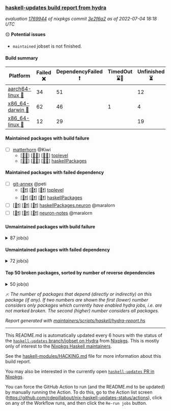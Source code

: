 ### [haskell-updates build report from hydra](https://hydra.nixos.org/jobset/nixpkgs/haskell-updates)
*evaluation [1769944](https://hydra.nixos.org/eval/1769944) of nixpkgs commit [3e2f6a2](https://github.com/NixOS/nixpkgs/commits/3e2f6a2e9c738012caabc77a7e8d060cfae0e67f) as of 2022-07-04 18:18 UTC*

:yellow_circle: **Potential issues**
  * `maintained` jobset is not finished.

#### Build summary

 | Platform | Failed :x: | DependencyFailed :heavy_exclamation_mark: | TimedOut :hourglass::no_entry_sign: | Unfinished :hourglass_flowing_sand: | Success :heavy_check_mark: | 
 | --- | --- | --- | --- | --- | --- | 
 | [aarch64-linux :iphone:](https://hydra.nixos.org/eval/1769944?filter=.aarch64-linux) | 34 | 51 |  | 12 | 6267 | 
 | [x86_64-darwin :apple:](https://hydra.nixos.org/eval/1769944?filter=.x86_64-darwin) | 62 | 46 | 1 | 4 | 6194 | 
 | [x86_64-linux :penguin:](https://hydra.nixos.org/eval/1769944?filter=.x86_64-linux) | 12 | 29 |  | 19 | 6340 | 
#### Maintained packages with build failure
- [ ] [matterhorn](https://hydra.nixos.org/eval/1769944?filter=matterhorn) @Kiwi
  - [[:iphone::x:]](https://hydra.nixos.org/build/182123738) [[:apple::x:]](https://hydra.nixos.org/build/182109375) [[:penguin::x:]](https://hydra.nixos.org/build/182124209) [toplevel](https://hydra.nixos.org/eval/1769944?filter=matterhorn)
  - [[:iphone::x:]](https://hydra.nixos.org/build/182118575) [[:apple::x:]](https://hydra.nixos.org/build/182124308) [[:penguin::x:]](https://hydra.nixos.org/build/182125763) [haskellPackages](https://hydra.nixos.org/eval/1769944?filter=haskellPackages.matterhorn)
#### Maintained packages with failed dependency
- [ ] [git-annex](https://hydra.nixos.org/eval/1769944?filter=git-annex) @peti
  - [[:iphone::heavy_exclamation_mark:]](https://hydra.nixos.org/build/182110453) [[:apple::heavy_exclamation_mark:]](https://hydra.nixos.org/build/182125707) [[:penguin::heavy_exclamation_mark:]](https://hydra.nixos.org/build/182123342) [toplevel](https://hydra.nixos.org/eval/1769944?filter=git-annex)
  - [[:iphone::heavy_exclamation_mark:]](https://hydra.nixos.org/build/182115004) [[:apple::heavy_exclamation_mark:]](https://hydra.nixos.org/build/182112585) [[:penguin::heavy_exclamation_mark:]](https://hydra.nixos.org/build/182121533) [haskellPackages](https://hydra.nixos.org/eval/1769944?filter=haskellPackages.git-annex)
- [ ] [[:iphone::heavy_exclamation_mark:]](https://hydra.nixos.org/build/182563278) [[:apple::heavy_exclamation_mark:]](https://hydra.nixos.org/build/182563305) [[:penguin::heavy_exclamation_mark:]](https://hydra.nixos.org/build/182563277) [haskellPackages.neuron](https://hydra.nixos.org/eval/1769944?filter=haskellPackages.neuron) @maralorn
- [ ] [[:iphone::heavy_exclamation_mark:]](https://hydra.nixos.org/build/182563267) [[:apple::heavy_exclamation_mark:]](https://hydra.nixos.org/build/182563169) [[:penguin::heavy_exclamation_mark:]](https://hydra.nixos.org/build/182563191) [neuron-notes](https://hydra.nixos.org/eval/1769944?filter=neuron-notes) @maralorn
#### Unmaintained packages with build failure
<details><summary>87 job(s) </summary>

- [ ] [[:iphone::x:]](https://hydra.nixos.org/build/182563219) [[:apple::x:]](https://hydra.nixos.org/build/182563241) [[:penguin::x:]](https://hydra.nixos.org/build/182563239) [haskellPackages.autodocodec-yaml](https://hydra.nixos.org/eval/1769944?filter=haskellPackages.autodocodec-yaml)  :arrow_heading_up: 16 | 26
- [ ] [[:iphone::heavy_check_mark:]](https://hydra.nixos.org/build/182108402) [[:apple::x:]](https://hydra.nixos.org/build/182117795) [[:penguin::heavy_check_mark:]](https://hydra.nixos.org/build/182122417) [haskellPackages.di-core](https://hydra.nixos.org/eval/1769944?filter=haskellPackages.di-core)  :arrow_heading_up: 8 | 11
- [ ] [[:iphone::x:]](https://hydra.nixos.org/build/182115093) [[:apple::heavy_check_mark:]](https://hydra.nixos.org/build/182111283) [[:penguin::heavy_check_mark:]](https://hydra.nixos.org/build/182114632) [haskellPackages.OrderedBits](https://hydra.nixos.org/eval/1769944?filter=haskellPackages.OrderedBits)  :arrow_heading_up: 5 | 36
- [ ] [[:iphone::heavy_check_mark:]](https://hydra.nixos.org/build/182115522) [[:apple::x:]](https://hydra.nixos.org/build/182111486) [[:penguin::heavy_check_mark:]](https://hydra.nixos.org/build/182124977) [haskellPackages.zip](https://hydra.nixos.org/eval/1769944?filter=haskellPackages.zip)  :arrow_heading_up: 5 | 11
- [ ] [[:iphone::x:]](https://hydra.nixos.org/build/182563161) [[:apple::x:]](https://hydra.nixos.org/build/182563260) [[:penguin::x:]](https://hydra.nixos.org/build/182563223) [haskellPackages.reflex-dom-core](https://hydra.nixos.org/eval/1769944?filter=haskellPackages.reflex-dom-core)  :arrow_heading_up: 4 | 20
- [ ] [[:iphone::x:]](https://hydra.nixos.org/build/182120372) [[:apple::heavy_check_mark:]](https://hydra.nixos.org/build/182126899) [[:penguin::heavy_check_mark:]](https://hydra.nixos.org/build/182127296) [haskellPackages.hw-json-simd](https://hydra.nixos.org/eval/1769944?filter=haskellPackages.hw-json-simd)  :arrow_heading_up: 2 | 8
- [ ] [[:iphone::x:]](https://hydra.nixos.org/build/182126335) [[:apple::heavy_check_mark:]](https://hydra.nixos.org/build/182112266) [[:penguin::heavy_check_mark:]](https://hydra.nixos.org/build/182126383) [haskellPackages.hw-simd](https://hydra.nixos.org/eval/1769944?filter=haskellPackages.hw-simd)  :arrow_heading_up: 2 | 8
- [ ] [[:iphone::x:]](https://hydra.nixos.org/build/182125756) [[:apple::heavy_check_mark:]](https://hydra.nixos.org/build/182120585) [[:penguin::heavy_check_mark:]](https://hydra.nixos.org/build/182126180) [haskellPackages.quic](https://hydra.nixos.org/eval/1769944?filter=haskellPackages.quic)  :arrow_heading_up: 2 | 2
- [ ] [[:iphone::x:]](https://hydra.nixos.org/build/182115496) [[:apple::heavy_check_mark:]](https://hydra.nixos.org/build/182121992) [[:penguin::heavy_check_mark:]](https://hydra.nixos.org/build/182114990) [haskellPackages.freetype2](https://hydra.nixos.org/eval/1769944?filter=haskellPackages.freetype2)  :arrow_heading_up: 1 | 8
- [ ] [[:iphone::x:]](https://hydra.nixos.org/build/182118284) [[:apple::heavy_check_mark:]](https://hydra.nixos.org/build/182116679) [[:penguin::heavy_check_mark:]](https://hydra.nixos.org/build/182127365) [haskellPackages.flatparse](https://hydra.nixos.org/eval/1769944?filter=haskellPackages.flatparse)  :arrow_heading_up: 1 | 5
- [ ] [[:iphone::x:]](https://hydra.nixos.org/build/182115861) [[:apple::heavy_check_mark:]](https://hydra.nixos.org/build/182120411) [[:penguin::heavy_check_mark:]](https://hydra.nixos.org/build/182116375) [haskellPackages.long-double](https://hydra.nixos.org/eval/1769944?filter=haskellPackages.long-double)  :arrow_heading_up: 1 | 2
- [ ] [[:iphone::x:]](https://hydra.nixos.org/build/182123528) [[:apple::x:]](https://hydra.nixos.org/build/182118900) [[:penguin::heavy_check_mark:]](https://hydra.nixos.org/build/182121829) [haskellPackages.easytensor](https://hydra.nixos.org/eval/1769944?filter=haskellPackages.easytensor)  :arrow_heading_up: 1 | 1
- [ ] [futhark](https://hydra.nixos.org/eval/1769944?filter=futhark)  :arrow_heading_up: 1 | 1
  - [[:iphone::x:]](https://hydra.nixos.org/build/182563229) [[:apple::x:]](https://hydra.nixos.org/build/182563303) [[:penguin::x:]](https://hydra.nixos.org/build/182563269) [toplevel](https://hydra.nixos.org/eval/1769944?filter=futhark)
  - [[:iphone::x:]](https://hydra.nixos.org/build/182563299) [[:apple::x:]](https://hydra.nixos.org/build/182563187) [[:penguin::x:]](https://hydra.nixos.org/build/182563213) [haskellPackages](https://hydra.nixos.org/eval/1769944?filter=haskellPackages.futhark)
- [ ] [[:iphone::x:]](https://hydra.nixos.org/build/182117154) [[:apple::heavy_check_mark:]](https://hydra.nixos.org/build/182119838) [[:penguin::heavy_check_mark:]](https://hydra.nixos.org/build/182125575) [haskellPackages.nlopt-haskell](https://hydra.nixos.org/eval/1769944?filter=haskellPackages.nlopt-haskell)  :arrow_heading_up: 1 | 1
- [ ] [[:iphone::x:]](https://hydra.nixos.org/build/182111126) [[:apple::x:]](https://hydra.nixos.org/build/182115507) [[:penguin::x:]](https://hydra.nixos.org/build/182119784) [haskellPackages.rustls](https://hydra.nixos.org/eval/1769944?filter=haskellPackages.rustls)  :arrow_heading_up: 1 | 1
- [ ] [[:iphone::x:]](https://hydra.nixos.org/build/182115981) [[:apple::heavy_check_mark:]](https://hydra.nixos.org/build/182118020) [[:penguin::heavy_check_mark:]](https://hydra.nixos.org/build/182115303) [haskellPackages.swisstable](https://hydra.nixos.org/eval/1769944?filter=haskellPackages.swisstable)  :arrow_heading_up: 1 | 1
- [ ] [[:iphone::x:]](https://hydra.nixos.org/build/182112793) [[:apple::heavy_check_mark:]](https://hydra.nixos.org/build/182116558) [[:penguin::heavy_check_mark:]](https://hydra.nixos.org/build/182114093) [haskellPackages.unicode-properties](https://hydra.nixos.org/eval/1769944?filter=haskellPackages.unicode-properties)  :arrow_heading_up: 1 | 1
- [ ] [[:iphone::x:]](https://hydra.nixos.org/build/182563273) [[:apple::x:]](https://hydra.nixos.org/build/182563234) [[:penguin::x:]](https://hydra.nixos.org/build/182563190) [haskell.packages.ghc8107.purescript](https://hydra.nixos.org/eval/1769944?filter=haskell.packages.ghc8107.purescript)  :arrow_heading_up: 0 | 8
- [ ] [[:iphone::heavy_check_mark:]](https://hydra.nixos.org/build/182109581) [[:apple::x:]](https://hydra.nixos.org/build/182120350) [[:penguin::heavy_check_mark:]](https://hydra.nixos.org/build/182115535) [haskellPackages.PyF](https://hydra.nixos.org/eval/1769944?filter=haskellPackages.PyF)  :arrow_heading_up: 0 | 4
- [ ] [[:iphone::heavy_check_mark:]](https://hydra.nixos.org/build/182119892) [[:apple::x:]](https://hydra.nixos.org/build/182120799) [[:penguin::heavy_check_mark:]](https://hydra.nixos.org/build/182118033) [haskellPackages.hmidi](https://hydra.nixos.org/eval/1769944?filter=haskellPackages.hmidi)  :arrow_heading_up: 0 | 4
- [ ] [[:iphone::heavy_check_mark:]](https://hydra.nixos.org/build/182109975) [[:apple::x:]](https://hydra.nixos.org/build/182125360) [[:penguin::heavy_check_mark:]](https://hydra.nixos.org/build/182127441) [haskellPackages.posix-socket](https://hydra.nixos.org/eval/1769944?filter=haskellPackages.posix-socket)  :arrow_heading_up: 0 | 2
- [ ] [[:iphone::x:]](https://hydra.nixos.org/build/182109603) [[:apple::x:]](https://hydra.nixos.org/build/182127136) [[:penguin::x:]](https://hydra.nixos.org/build/182109653) [haskellPackages.discord-haskell](https://hydra.nixos.org/eval/1769944?filter=haskellPackages.discord-haskell)  :arrow_heading_up: 0 | 1
- [ ] [[:iphone::heavy_check_mark:]](https://hydra.nixos.org/build/182126614) [[:apple::x:]](https://hydra.nixos.org/build/182120176) [[:penguin::heavy_check_mark:]](https://hydra.nixos.org/build/182110728) [haskellPackages.gi-gdkx11](https://hydra.nixos.org/eval/1769944?filter=haskellPackages.gi-gdkx11)  :arrow_heading_up: 0 | 1
- [ ] [[:iphone::heavy_check_mark:]](https://hydra.nixos.org/build/182123656) [[:apple::x:]](https://hydra.nixos.org/build/182111213) [[:penguin::heavy_check_mark:]](https://hydra.nixos.org/build/182122253) [haskellPackages.hamid](https://hydra.nixos.org/eval/1769944?filter=haskellPackages.hamid)  :arrow_heading_up: 0 | 1
- [ ] [[:iphone::heavy_check_mark:]](https://hydra.nixos.org/build/182109853) [[:apple::x:]](https://hydra.nixos.org/build/182114732) [[:penguin::heavy_check_mark:]](https://hydra.nixos.org/build/182123680) [haskellPackages.hmatrix-morpheus](https://hydra.nixos.org/eval/1769944?filter=haskellPackages.hmatrix-morpheus)  :arrow_heading_up: 0 | 1
- [ ] [[:iphone::heavy_check_mark:]](https://hydra.nixos.org/build/182120542) [[:apple::x:]](https://hydra.nixos.org/build/182111624) [[:penguin::heavy_check_mark:]](https://hydra.nixos.org/build/182125244) [haskellPackages.huckleberry](https://hydra.nixos.org/eval/1769944?filter=haskellPackages.huckleberry)  :arrow_heading_up: 0 | 1
- [ ] [[:iphone::heavy_check_mark:]](https://hydra.nixos.org/build/182124642) [[:apple::x:]](https://hydra.nixos.org/build/182126355) [[:penguin::heavy_check_mark:]](https://hydra.nixos.org/build/182127558) [haskellPackages.openal-ffi](https://hydra.nixos.org/eval/1769944?filter=haskellPackages.openal-ffi)  :arrow_heading_up: 0 | 1
- [ ] [[:iphone::x:]](https://hydra.nixos.org/build/182123726) [[:apple::heavy_check_mark:]](https://hydra.nixos.org/build/182122063) [[:penguin::heavy_check_mark:]](https://hydra.nixos.org/build/182119786) [haskellPackages.picosat](https://hydra.nixos.org/eval/1769944?filter=haskellPackages.picosat)  :arrow_heading_up: 0 | 1
- [ ] [[:iphone::heavy_check_mark:]](https://hydra.nixos.org/build/182125947) [[:apple::x:]](https://hydra.nixos.org/build/182109779) [[:penguin::heavy_check_mark:]](https://hydra.nixos.org/build/182125299) [haskellPackages.select](https://hydra.nixos.org/eval/1769944?filter=haskellPackages.select)  :arrow_heading_up: 0 | 1
- [ ] [[:iphone::heavy_check_mark:]](https://hydra.nixos.org/build/182123205) [[:apple::x:]](https://hydra.nixos.org/build/182112989) [[:penguin::heavy_check_mark:]](https://hydra.nixos.org/build/182114506) [haskellPackages.sysinfo](https://hydra.nixos.org/eval/1769944?filter=haskellPackages.sysinfo)  :arrow_heading_up: 0 | 1
- [ ] [[:iphone::x:]](https://hydra.nixos.org/build/182124631) [[:apple::heavy_check_mark:]](https://hydra.nixos.org/build/182113768) [[:penguin::heavy_check_mark:]](https://hydra.nixos.org/build/182123376) [haskellPackages.yu-auth](https://hydra.nixos.org/eval/1769944?filter=haskellPackages.yu-auth)  :arrow_heading_up: 0 | 1
- [ ] [[:iphone::heavy_check_mark:]](https://hydra.nixos.org/build/182121095) [[:apple::x:]](https://hydra.nixos.org/build/182111871) [[:penguin::heavy_check_mark:]](https://hydra.nixos.org/build/182113534) [haskellPackages.FractalArt](https://hydra.nixos.org/eval/1769944?filter=haskellPackages.FractalArt) 
- [ ] [[:iphone::x:]](https://hydra.nixos.org/build/182118167) [[:apple::heavy_check_mark:]](https://hydra.nixos.org/build/182109254) [[:penguin::heavy_check_mark:]](https://hydra.nixos.org/build/182124253) [haskellPackages.HsASA](https://hydra.nixos.org/eval/1769944?filter=haskellPackages.HsASA) 
- [ ] [[:iphone::x:]](https://hydra.nixos.org/build/182109836) [[:apple::heavy_check_mark:]](https://hydra.nixos.org/build/182114545) [[:penguin::heavy_check_mark:]](https://hydra.nixos.org/build/182124969) [haskellPackages.capataz](https://hydra.nixos.org/eval/1769944?filter=haskellPackages.capataz) 
- [ ] [[:iphone::heavy_check_mark:]](https://hydra.nixos.org/build/182116191) [[:apple::x:]](https://hydra.nixos.org/build/182114745) [[:penguin::heavy_check_mark:]](https://hydra.nixos.org/build/182127613) [haskellPackages.chiphunk](https://hydra.nixos.org/eval/1769944?filter=haskellPackages.chiphunk) 
- [ ] [[:iphone::x:]](https://hydra.nixos.org/build/182119993) [[:apple::heavy_check_mark:]](https://hydra.nixos.org/build/182126796) [[:penguin::heavy_check_mark:]](https://hydra.nixos.org/build/182111673) [haskellPackages.comfort-fftw](https://hydra.nixos.org/eval/1769944?filter=haskellPackages.comfort-fftw) 
- [ ] [[:iphone::heavy_check_mark:]](https://hydra.nixos.org/build/182110446) [[:apple::x:]](https://hydra.nixos.org/build/182111514) [[:penguin::heavy_check_mark:]](https://hydra.nixos.org/build/182124466) [haskellPackages.diskhash](https://hydra.nixos.org/eval/1769944?filter=haskellPackages.diskhash) 
- [ ] [[:iphone::heavy_check_mark:]](https://hydra.nixos.org/build/182115274) [[:apple::heavy_check_mark:]](https://hydra.nixos.org/build/182117414) [[:penguin::x:]](https://hydra.nixos.org/build/182127404) [haskellPackages.env-extra](https://hydra.nixos.org/eval/1769944?filter=haskellPackages.env-extra) 
- [ ] [[:iphone::heavy_check_mark:]](https://hydra.nixos.org/build/182124574) [[:apple::x:]](https://hydra.nixos.org/build/182112099) [[:penguin::heavy_check_mark:]](https://hydra.nixos.org/build/182127140) [haskellPackages.epub-tools](https://hydra.nixos.org/eval/1769944?filter=haskellPackages.epub-tools) 
- [ ] [[:iphone::x:]](https://hydra.nixos.org/build/182122989) [[:apple::x:]](https://hydra.nixos.org/build/182124907) [[:penguin::x:]](https://hydra.nixos.org/build/182115331) [haskellPackages.fast-tags](https://hydra.nixos.org/eval/1769944?filter=haskellPackages.fast-tags) 
- [ ] [[:iphone::heavy_check_mark:]](https://hydra.nixos.org/build/182122501) [[:apple::x:]](https://hydra.nixos.org/build/182109198) [[:penguin::heavy_check_mark:]](https://hydra.nixos.org/build/182124168) [haskellPackages.fudgets](https://hydra.nixos.org/eval/1769944?filter=haskellPackages.fudgets) 
- [ ] [[:iphone::heavy_check_mark:]](https://hydra.nixos.org/build/182109702) [[:apple::heavy_check_mark:]](https://hydra.nixos.org/build/182110626) [[:penguin::x:]](https://hydra.nixos.org/build/182108665) [haskellPackages.geodetics](https://hydra.nixos.org/eval/1769944?filter=haskellPackages.geodetics) 
- [ ] [[:iphone::heavy_check_mark:]](https://hydra.nixos.org/build/182111788) [[:apple::x:]](https://hydra.nixos.org/build/182109638) [[:penguin::heavy_check_mark:]](https://hydra.nixos.org/build/182112294) [haskellPackages.gerrit](https://hydra.nixos.org/eval/1769944?filter=haskellPackages.gerrit) 
- [ ] [[:iphone::heavy_check_mark:]](https://hydra.nixos.org/build/182114689) [[:apple::x:]](https://hydra.nixos.org/build/182116281) [[:penguin::heavy_check_mark:]](https://hydra.nixos.org/build/182120256) [haskellPackages.ghc-gc-hook](https://hydra.nixos.org/eval/1769944?filter=haskellPackages.ghc-gc-hook) 
- [ ] [[:apple::x:]](https://hydra.nixos.org/build/182113355) [haskellPackages.gi-gtkosxapplication](https://hydra.nixos.org/eval/1769944?filter=haskellPackages.gi-gtkosxapplication) 
- [ ] [[:iphone::x:]](https://hydra.nixos.org/build/182114823) [[:penguin::heavy_check_mark:]](https://hydra.nixos.org/build/182115939) [haskellPackages.gnome-keyring](https://hydra.nixos.org/eval/1769944?filter=haskellPackages.gnome-keyring) 
- [ ] [[:apple::x:]](https://hydra.nixos.org/build/182123763) [haskellPackages.gtk-mac-integration](https://hydra.nixos.org/eval/1769944?filter=haskellPackages.gtk-mac-integration) 
- [ ] [[:iphone::heavy_check_mark:]](https://hydra.nixos.org/build/182113567) [[:apple::x:]](https://hydra.nixos.org/build/182121237) [[:penguin::heavy_check_mark:]](https://hydra.nixos.org/build/182112981) [haskellPackages.gtk-traymanager](https://hydra.nixos.org/eval/1769944?filter=haskellPackages.gtk-traymanager) 
- [ ] [[:apple::x:]](https://hydra.nixos.org/build/182115112) [haskellPackages.gtk3-mac-integration](https://hydra.nixos.org/eval/1769944?filter=haskellPackages.gtk3-mac-integration) 
- [ ] [[:iphone::heavy_check_mark:]](https://hydra.nixos.org/build/182125975) [[:apple::x:]](https://hydra.nixos.org/build/182116826) [[:penguin::heavy_check_mark:]](https://hydra.nixos.org/build/182121766) [haskellPackages.hid](https://hydra.nixos.org/eval/1769944?filter=haskellPackages.hid) 
- [ ] [[:iphone::heavy_check_mark:]](https://hydra.nixos.org/build/182109467) [[:apple::x:]](https://hydra.nixos.org/build/182120428) [[:penguin::heavy_check_mark:]](https://hydra.nixos.org/build/182110722) [haskellPackages.higher-leveldb](https://hydra.nixos.org/eval/1769944?filter=haskellPackages.higher-leveldb) 
- [ ] [[:iphone::heavy_check_mark:]](https://hydra.nixos.org/build/182126961) [[:apple::x:]](https://hydra.nixos.org/build/182119497) [[:penguin::heavy_check_mark:]](https://hydra.nixos.org/build/182111476) [haskellPackages.highlight](https://hydra.nixos.org/eval/1769944?filter=haskellPackages.highlight) 
- [ ] [[:iphone::heavy_check_mark:]](https://hydra.nixos.org/build/182121488) [[:apple::x:]](https://hydra.nixos.org/build/182121745) [[:penguin::heavy_check_mark:]](https://hydra.nixos.org/build/182124460) [haskellPackages.hinotify-conduit](https://hydra.nixos.org/eval/1769944?filter=haskellPackages.hinotify-conduit) 
- [ ] [[:iphone::x:]](https://hydra.nixos.org/build/182112011) [[:apple::heavy_check_mark:]](https://hydra.nixos.org/build/182109307) [[:penguin::heavy_check_mark:]](https://hydra.nixos.org/build/182110169) [haskellPackages.hora](https://hydra.nixos.org/eval/1769944?filter=haskellPackages.hora) 
- [ ] [[:iphone::x:]](https://hydra.nixos.org/build/182117525) [[:apple::heavy_check_mark:]](https://hydra.nixos.org/build/182118357) [[:penguin::heavy_check_mark:]](https://hydra.nixos.org/build/182114222) [haskellPackages.hssh](https://hydra.nixos.org/eval/1769944?filter=haskellPackages.hssh) 
- [ ] [[:iphone::heavy_check_mark:]](https://hydra.nixos.org/build/182127277) [[:apple::x:]](https://hydra.nixos.org/build/182120221) [[:penguin::heavy_check_mark:]](https://hydra.nixos.org/build/182109120) [haskellPackages.hsshellscript](https://hydra.nixos.org/eval/1769944?filter=haskellPackages.hsshellscript) 
- [ ] [[:iphone::heavy_check_mark:]](https://hydra.nixos.org/build/182109959) [[:apple::x:]](https://hydra.nixos.org/build/182110692) [[:penguin::heavy_check_mark:]](https://hydra.nixos.org/build/182114178) [haskellPackages.hssourceinfo](https://hydra.nixos.org/eval/1769944?filter=haskellPackages.hssourceinfo) 
- [ ] [[:iphone::heavy_check_mark:]](https://hydra.nixos.org/build/182563237) [[:apple::x:]](https://hydra.nixos.org/build/182563242) [[:penguin::heavy_check_mark:]](https://hydra.nixos.org/build/182563162) [haskellPackages.interprocess](https://hydra.nixos.org/eval/1769944?filter=haskellPackages.interprocess) 
- [ ] [[:iphone::heavy_check_mark:]](https://hydra.nixos.org/build/182109297) [[:apple::x:]](https://hydra.nixos.org/build/182120997) [[:penguin::heavy_check_mark:]](https://hydra.nixos.org/build/182112653) [haskellPackages.ipcvar](https://hydra.nixos.org/eval/1769944?filter=haskellPackages.ipcvar) 
- [ ] [[:iphone::x:]](https://hydra.nixos.org/build/182127351) [[:apple::heavy_check_mark:]](https://hydra.nixos.org/build/182126494) [[:penguin::heavy_check_mark:]](https://hydra.nixos.org/build/182114797) [haskellPackages.jammittools](https://hydra.nixos.org/eval/1769944?filter=haskellPackages.jammittools) 
- [ ] [[:iphone::x:]](https://hydra.nixos.org/build/182563284) [[:apple::x:]](https://hydra.nixos.org/build/182563185) [[:penguin::x:]](https://hydra.nixos.org/build/182563279) [haskellPackages.ki-unlifted](https://hydra.nixos.org/eval/1769944?filter=haskellPackages.ki-unlifted) 
- [ ] [[:apple::x:]](https://hydra.nixos.org/build/182119343) [haskellPackages.kqueue](https://hydra.nixos.org/eval/1769944?filter=haskellPackages.kqueue) 
- [ ] [[:iphone::heavy_check_mark:]](https://hydra.nixos.org/build/182110198) [[:apple::x:]](https://hydra.nixos.org/build/182119833) [[:penguin::heavy_check_mark:]](https://hydra.nixos.org/build/182114981) [haskellPackages.linux-framebuffer](https://hydra.nixos.org/eval/1769944?filter=haskellPackages.linux-framebuffer) 
- [ ] [[:iphone::heavy_check_mark:]](https://hydra.nixos.org/build/182116287) [[:apple::x:]](https://hydra.nixos.org/build/182116977) [[:penguin::heavy_check_mark:]](https://hydra.nixos.org/build/182115475) [haskellPackages.mediawiki2latex](https://hydra.nixos.org/eval/1769944?filter=haskellPackages.mediawiki2latex) 
- [ ] [[:iphone::heavy_check_mark:]](https://hydra.nixos.org/build/182109409) [[:apple::x:]](https://hydra.nixos.org/build/182123722) [[:penguin::heavy_check_mark:]](https://hydra.nixos.org/build/182123119) [haskellPackages.memfd](https://hydra.nixos.org/eval/1769944?filter=haskellPackages.memfd) 
- [ ] [[:iphone::heavy_check_mark:]](https://hydra.nixos.org/build/182110789) [[:apple::x:]](https://hydra.nixos.org/build/182117064) [[:penguin::heavy_check_mark:]](https://hydra.nixos.org/build/182112456) [haskellPackages.mercury-api](https://hydra.nixos.org/eval/1769944?filter=haskellPackages.mercury-api) 
- [ ] [[:iphone::x:]](https://hydra.nixos.org/build/182563186) [[:apple::x:]](https://hydra.nixos.org/build/182563199) [[:penguin::x:]](https://hydra.nixos.org/build/182563183) [haskellPackages.monoid-map](https://hydra.nixos.org/eval/1769944?filter=haskellPackages.monoid-map) 
- [ ] [[:iphone::heavy_check_mark:]](https://hydra.nixos.org/build/182119628) [[:apple::x:]](https://hydra.nixos.org/build/182119705) [[:penguin::heavy_check_mark:]](https://hydra.nixos.org/build/182119732) [haskellPackages.nano-cryptr](https://hydra.nixos.org/eval/1769944?filter=haskellPackages.nano-cryptr) 
- [ ] [[:iphone::heavy_check_mark:]](https://hydra.nixos.org/build/182111433) [[:apple::x:]](https://hydra.nixos.org/build/182111571) [[:penguin::heavy_check_mark:]](https://hydra.nixos.org/build/182112505) [haskellPackages.persistent-pagination](https://hydra.nixos.org/eval/1769944?filter=haskellPackages.persistent-pagination) 
- [ ] [[:iphone::heavy_check_mark:]](https://hydra.nixos.org/build/182124273) [[:apple::x:]](https://hydra.nixos.org/build/182124951) [[:penguin::heavy_check_mark:]](https://hydra.nixos.org/build/182111477) [haskellPackages.phatsort](https://hydra.nixos.org/eval/1769944?filter=haskellPackages.phatsort) 
- [ ] [[:iphone::heavy_check_mark:]](https://hydra.nixos.org/build/182125431) [[:apple::x:]](https://hydra.nixos.org/build/182126455) [[:penguin::heavy_check_mark:]](https://hydra.nixos.org/build/182113122) [haskellPackages.ping-wrapper](https://hydra.nixos.org/eval/1769944?filter=haskellPackages.ping-wrapper) 
- [ ] [[:iphone::heavy_check_mark:]](https://hydra.nixos.org/build/182109282) [[:apple::x:]](https://hydra.nixos.org/build/182110396) [[:penguin::heavy_check_mark:]](https://hydra.nixos.org/build/182126584) [haskellPackages.posix-timer](https://hydra.nixos.org/eval/1769944?filter=haskellPackages.posix-timer) 
- [ ] [[:iphone::heavy_check_mark:]](https://hydra.nixos.org/build/182113311) [[:apple::x:]](https://hydra.nixos.org/build/182109733) [[:penguin::heavy_check_mark:]](https://hydra.nixos.org/build/182122646) [haskellPackages.pthread](https://hydra.nixos.org/eval/1769944?filter=haskellPackages.pthread) 
- [ ] [[:iphone::x:]](https://hydra.nixos.org/build/182124142) [[:apple::heavy_check_mark:]](https://hydra.nixos.org/build/182118522) [[:penguin::heavy_check_mark:]](https://hydra.nixos.org/build/182122999) [haskellPackages.risc386](https://hydra.nixos.org/eval/1769944?filter=haskellPackages.risc386) 
- [ ] [[:iphone::heavy_check_mark:]](https://hydra.nixos.org/build/182124667) [[:apple::x:]](https://hydra.nixos.org/build/182112848) [[:penguin::heavy_check_mark:]](https://hydra.nixos.org/build/182109468) [haskellPackages.sfml-audio](https://hydra.nixos.org/eval/1769944?filter=haskellPackages.sfml-audio) 
- [ ] [[:iphone::heavy_check_mark:]](https://hydra.nixos.org/build/182113940) [[:apple::x:]](https://hydra.nixos.org/build/182121257) [[:penguin::heavy_check_mark:]](https://hydra.nixos.org/build/182120680) [haskellPackages.shared-memory](https://hydra.nixos.org/eval/1769944?filter=haskellPackages.shared-memory) 
- [ ] [[:iphone::heavy_check_mark:]](https://hydra.nixos.org/build/182122475) [[:apple::x:]](https://hydra.nixos.org/build/182120208) [[:penguin::heavy_check_mark:]](https://hydra.nixos.org/build/182126769) [haskellPackages.skews](https://hydra.nixos.org/eval/1769944?filter=haskellPackages.skews) 
- [ ] [[:iphone::x:]](https://hydra.nixos.org/build/182122379) [[:apple::x:]](https://hydra.nixos.org/build/182123355) [[:penguin::heavy_check_mark:]](https://hydra.nixos.org/build/182120407) [haskellPackages.slugify](https://hydra.nixos.org/eval/1769944?filter=haskellPackages.slugify) 
- [ ] [[:iphone::heavy_check_mark:]](https://hydra.nixos.org/build/182118227) [[:apple::x:]](https://hydra.nixos.org/build/182112995) [[:penguin::heavy_check_mark:]](https://hydra.nixos.org/build/182117467) [haskellPackages.tailfile-hinotify](https://hydra.nixos.org/eval/1769944?filter=haskellPackages.tailfile-hinotify) 
- [ ] [[:iphone::x:]](https://hydra.nixos.org/build/182115284) [[:apple::heavy_check_mark:]](https://hydra.nixos.org/build/182113756) [[:penguin::heavy_check_mark:]](https://hydra.nixos.org/build/182126814) [haskellPackages.wiringPi](https://hydra.nixos.org/eval/1769944?filter=haskellPackages.wiringPi) 
- [ ] [[:iphone::x:]](https://hydra.nixos.org/build/182125251) [[:apple::heavy_check_mark:]](https://hydra.nixos.org/build/182125627) [[:penguin::heavy_check_mark:]](https://hydra.nixos.org/build/182109274) [haskellPackages.x86-64bit](https://hydra.nixos.org/eval/1769944?filter=haskellPackages.x86-64bit) 
- [ ] [[:iphone::heavy_check_mark:]](https://hydra.nixos.org/build/182109885) [[:apple::x:]](https://hydra.nixos.org/build/182121540) [[:penguin::heavy_check_mark:]](https://hydra.nixos.org/build/182113280) [haskellPackages.xmonad-utils](https://hydra.nixos.org/eval/1769944?filter=haskellPackages.xmonad-utils) 
- [ ] [[:iphone::heavy_check_mark:]](https://hydra.nixos.org/build/182112107) [[:apple::x:]](https://hydra.nixos.org/build/182123142) [[:penguin::heavy_check_mark:]](https://hydra.nixos.org/build/182111719) [haskellPackages.yoga](https://hydra.nixos.org/eval/1769944?filter=haskellPackages.yoga) 
- [ ] [[:iphone::heavy_check_mark:]](https://hydra.nixos.org/build/182113008) [[:apple::x:]](https://hydra.nixos.org/build/182124271) [[:penguin::heavy_check_mark:]](https://hydra.nixos.org/build/182108695) [haskellPackages.zot](https://hydra.nixos.org/eval/1769944?filter=haskellPackages.zot) 
- [ ] [[:iphone::heavy_check_mark:]](https://hydra.nixos.org/build/182112680) [[:apple::x:]](https://hydra.nixos.org/build/182117134) [[:penguin::heavy_check_mark:]](https://hydra.nixos.org/build/182125298) [haskellPackages.zxcvbn-c](https://hydra.nixos.org/eval/1769944?filter=haskellPackages.zxcvbn-c) 
</details>

#### Unmaintained packages with failed dependency
<details><summary>72 job(s) </summary>

- [ ] [[:iphone::heavy_exclamation_mark:]](https://hydra.nixos.org/build/182563179) [[:apple::heavy_exclamation_mark:]](https://hydra.nixos.org/build/182563296) [[:penguin::heavy_exclamation_mark:]](https://hydra.nixos.org/build/182563196) [haskellPackages.sydtest](https://hydra.nixos.org/eval/1769944?filter=haskellPackages.sydtest)  :arrow_heading_up: 14 | 23
- [ ] [[:iphone::heavy_check_mark:]](https://hydra.nixos.org/build/182125772) [[:apple::heavy_exclamation_mark:]](https://hydra.nixos.org/build/182116577) [[:penguin::heavy_check_mark:]](https://hydra.nixos.org/build/182124434) [haskellPackages.di-handle](https://hydra.nixos.org/eval/1769944?filter=haskellPackages.di-handle)  :arrow_heading_up: 6 | 9
- [ ] [[:iphone::heavy_check_mark:]](https://hydra.nixos.org/build/182111692) [[:apple::heavy_exclamation_mark:]](https://hydra.nixos.org/build/182120335) [[:penguin::heavy_check_mark:]](https://hydra.nixos.org/build/182122140) [haskellPackages.di-monad](https://hydra.nixos.org/eval/1769944?filter=haskellPackages.di-monad)  :arrow_heading_up: 6 | 9
- [ ] [[:iphone::heavy_check_mark:]](https://hydra.nixos.org/build/182110275) [[:apple::heavy_exclamation_mark:]](https://hydra.nixos.org/build/182127326) [[:penguin::heavy_check_mark:]](https://hydra.nixos.org/build/182117775) [haskellPackages.di-df1](https://hydra.nixos.org/eval/1769944?filter=haskellPackages.di-df1)  :arrow_heading_up: 5 | 8
- [ ] [[:iphone::heavy_exclamation_mark:]](https://hydra.nixos.org/build/182127223) [[:apple::heavy_check_mark:]](https://hydra.nixos.org/build/182125154) [[:penguin::heavy_check_mark:]](https://hydra.nixos.org/build/182122777) [haskellPackages.PrimitiveArray](https://hydra.nixos.org/eval/1769944?filter=haskellPackages.PrimitiveArray)  :arrow_heading_up: 4 | 35
- [ ] [[:iphone::heavy_check_mark:]](https://hydra.nixos.org/build/182115834) [[:apple::heavy_exclamation_mark:]](https://hydra.nixos.org/build/182110818) [[:penguin::heavy_check_mark:]](https://hydra.nixos.org/build/182122499) [haskellPackages.xlsx](https://hydra.nixos.org/eval/1769944?filter=haskellPackages.xlsx)  :arrow_heading_up: 4 | 6
- [ ] [[:iphone::heavy_exclamation_mark:]](https://hydra.nixos.org/build/182563203) [[:apple::heavy_exclamation_mark:]](https://hydra.nixos.org/build/182563177) [[:penguin::heavy_exclamation_mark:]](https://hydra.nixos.org/build/182563224) [haskellPackages.genvalidity-sydtest](https://hydra.nixos.org/eval/1769944?filter=haskellPackages.genvalidity-sydtest)  :arrow_heading_up: 4 | 4
- [ ] [[:iphone::heavy_exclamation_mark:]](https://hydra.nixos.org/build/182110116) [[:apple::heavy_check_mark:]](https://hydra.nixos.org/build/182112471) [[:penguin::heavy_check_mark:]](https://hydra.nixos.org/build/182121599) [haskellPackages.BiobaseTypes](https://hydra.nixos.org/eval/1769944?filter=haskellPackages.BiobaseTypes)  :arrow_heading_up: 3 | 21
- [ ] [[:iphone::heavy_check_mark:]](https://hydra.nixos.org/build/182108538) [[:apple::heavy_exclamation_mark:]](https://hydra.nixos.org/build/182126321) [[:penguin::heavy_check_mark:]](https://hydra.nixos.org/build/182108658) [haskellPackages.cointracking-imports](https://hydra.nixos.org/eval/1769944?filter=haskellPackages.cointracking-imports)  :arrow_heading_up: 2 | 2
- [ ] [[:iphone::heavy_exclamation_mark:]](https://hydra.nixos.org/build/182563193) [[:apple::heavy_exclamation_mark:]](https://hydra.nixos.org/build/182563281) [[:penguin::heavy_exclamation_mark:]](https://hydra.nixos.org/build/182563201) [haskellPackages.safe-coloured-text-layout](https://hydra.nixos.org/eval/1769944?filter=haskellPackages.safe-coloured-text-layout)  :arrow_heading_up: 2 | 2
- [ ] [[:iphone::heavy_exclamation_mark:]](https://hydra.nixos.org/build/182121068) [[:apple::heavy_check_mark:]](https://hydra.nixos.org/build/182122101) [[:penguin::heavy_check_mark:]](https://hydra.nixos.org/build/182116510) [haskellPackages.BiobaseENA](https://hydra.nixos.org/eval/1769944?filter=haskellPackages.BiobaseENA)  :arrow_heading_up: 1 | 18
- [ ] [[:iphone::heavy_exclamation_mark:]](https://hydra.nixos.org/build/182563188) [[:apple::heavy_exclamation_mark:]](https://hydra.nixos.org/build/182563258) [[:penguin::heavy_exclamation_mark:]](https://hydra.nixos.org/build/182563212) [haskellPackages.sydtest-wai](https://hydra.nixos.org/eval/1769944?filter=haskellPackages.sydtest-wai)  :arrow_heading_up: 1 | 5
- [ ] [[:iphone::heavy_check_mark:]](https://hydra.nixos.org/build/182122193) [[:apple::heavy_exclamation_mark:]](https://hydra.nixos.org/build/182124018) [[:penguin::heavy_check_mark:]](https://hydra.nixos.org/build/182127161) [haskellPackages.di-polysemy](https://hydra.nixos.org/eval/1769944?filter=haskellPackages.di-polysemy)  :arrow_heading_up: 1 | 4
- [ ] [hoogle](https://hydra.nixos.org/eval/1769944?filter=hoogle)  :arrow_heading_up: 1 | 3
  - [[:iphone::heavy_exclamation_mark:]](https://hydra.nixos.org/build/182122554) [[:apple::heavy_check_mark:]](https://hydra.nixos.org/build/182114054) [[:penguin::heavy_check_mark:]](https://hydra.nixos.org/build/182120251) [haskell.packages.ghc8107](https://hydra.nixos.org/eval/1769944?filter=haskell.packages.ghc8107.hoogle)
  - [[:iphone::heavy_check_mark:]](https://hydra.nixos.org/build/182080488) [[:apple::heavy_check_mark:]](https://hydra.nixos.org/build/182062734) [[:penguin::heavy_check_mark:]](https://hydra.nixos.org/build/182070729) [haskell.packages.ghc884](https://hydra.nixos.org/eval/1769944?filter=haskell.packages.ghc884.hoogle)
  - [[:iphone::heavy_check_mark:]](https://hydra.nixos.org/build/182122980) [[:apple::heavy_check_mark:]](https://hydra.nixos.org/build/182114690) [[:penguin::heavy_check_mark:]](https://hydra.nixos.org/build/182110364) [haskell.packages.ghc902](https://hydra.nixos.org/eval/1769944?filter=haskell.packages.ghc902.hoogle)
  - [[:iphone::heavy_exclamation_mark:]](https://hydra.nixos.org/build/182111557) [[:apple::heavy_check_mark:]](https://hydra.nixos.org/build/182109315) [[:penguin::heavy_check_mark:]](https://hydra.nixos.org/build/182119473) [haskell.packages.ghc923](https://hydra.nixos.org/eval/1769944?filter=haskell.packages.ghc923.hoogle)
  - [[:iphone::heavy_check_mark:]](https://hydra.nixos.org/build/182115102) [[:apple::heavy_check_mark:]](https://hydra.nixos.org/build/182126982) [[:penguin::heavy_check_mark:]](https://hydra.nixos.org/build/182127543) [haskellPackages](https://hydra.nixos.org/eval/1769944?filter=haskellPackages.hoogle)
- [ ] [[:iphone::heavy_exclamation_mark:]](https://hydra.nixos.org/build/182563244) [[:apple::heavy_exclamation_mark:]](https://hydra.nixos.org/build/182563307) [[:penguin::heavy_exclamation_mark:]](https://hydra.nixos.org/build/182563174) [haskellPackages.sydtest-persistent](https://hydra.nixos.org/eval/1769944?filter=haskellPackages.sydtest-persistent)  :arrow_heading_up: 1 | 2
- [ ] [[:iphone::heavy_exclamation_mark:]](https://hydra.nixos.org/build/182112315) [[:apple::heavy_check_mark:]](https://hydra.nixos.org/build/182123849) [[:penguin::heavy_check_mark:]](https://hydra.nixos.org/build/182115126) [haskellPackages.http3](https://hydra.nixos.org/eval/1769944?filter=haskellPackages.http3)  :arrow_heading_up: 1 | 1
- [ ] [[:iphone::heavy_check_mark:]](https://hydra.nixos.org/build/182124284) [[:apple::heavy_exclamation_mark:]](https://hydra.nixos.org/build/182115027) [[:penguin::heavy_check_mark:]](https://hydra.nixos.org/build/182108878) [haskellPackages.moto](https://hydra.nixos.org/eval/1769944?filter=haskellPackages.moto)  :arrow_heading_up: 1 | 1
- [ ] [[:iphone::heavy_exclamation_mark:]](https://hydra.nixos.org/build/182563295) [[:apple::heavy_exclamation_mark:]](https://hydra.nixos.org/build/182563257) [[:penguin::heavy_exclamation_mark:]](https://hydra.nixos.org/build/182563168) [haskellPackages.reflex-dom-pandoc](https://hydra.nixos.org/eval/1769944?filter=haskellPackages.reflex-dom-pandoc)  :arrow_heading_up: 1 | 1
- [ ] [[:iphone::heavy_exclamation_mark:]](https://hydra.nixos.org/build/182563316) [[:apple::heavy_exclamation_mark:]](https://hydra.nixos.org/build/182563294) [[:penguin::heavy_exclamation_mark:]](https://hydra.nixos.org/build/182563297) [haskellPackages.safe-coloured-text-gen](https://hydra.nixos.org/eval/1769944?filter=haskellPackages.safe-coloured-text-gen)  :arrow_heading_up: 1 | 1
- [ ] [[:iphone::heavy_check_mark:]](https://hydra.nixos.org/build/182123746) [[:apple::heavy_exclamation_mark:]](https://hydra.nixos.org/build/182113541) [[:penguin::heavy_check_mark:]](https://hydra.nixos.org/build/182108437) [haskellPackages.wss-client](https://hydra.nixos.org/eval/1769944?filter=haskellPackages.wss-client)  :arrow_heading_up: 1 | 1
- [ ] [[:iphone::heavy_exclamation_mark:]](https://hydra.nixos.org/build/182113697) [[:apple::heavy_check_mark:]](https://hydra.nixos.org/build/182110040) [[:penguin::heavy_check_mark:]](https://hydra.nixos.org/build/182120842) [haskellPackages.BiobaseXNA](https://hydra.nixos.org/eval/1769944?filter=haskellPackages.BiobaseXNA)  :arrow_heading_up: 0 | 17
- [ ] [[:iphone::heavy_exclamation_mark:]](https://hydra.nixos.org/build/182563302) [[:apple::heavy_exclamation_mark:]](https://hydra.nixos.org/build/182563204) [[:penguin::heavy_exclamation_mark:]](https://hydra.nixos.org/build/182563207) [haskellPackages.compactable](https://hydra.nixos.org/eval/1769944?filter=haskellPackages.compactable)  :arrow_heading_up: 0 | 10
- [ ] [[:iphone::heavy_exclamation_mark:]](https://hydra.nixos.org/build/182114031) [[:apple::heavy_check_mark:]](https://hydra.nixos.org/build/182109476) [[:penguin::heavy_check_mark:]](https://hydra.nixos.org/build/182111956) [haskellPackages.hw-json-standard-cursor](https://hydra.nixos.org/eval/1769944?filter=haskellPackages.hw-json-standard-cursor)  :arrow_heading_up: 0 | 6
- [ ] [[:iphone::heavy_exclamation_mark:]](https://hydra.nixos.org/build/182563275) [[:apple::heavy_exclamation_mark:]](https://hydra.nixos.org/build/182563288) [[:penguin::heavy_exclamation_mark:]](https://hydra.nixos.org/build/182563184) [haskellPackages.sydtest-typed-process](https://hydra.nixos.org/eval/1769944?filter=haskellPackages.sydtest-typed-process)  :arrow_heading_up: 0 | 6
- [ ] [[:iphone::heavy_exclamation_mark:]](https://hydra.nixos.org/build/182118388) [[:apple::heavy_check_mark:]](https://hydra.nixos.org/build/182110802) [[:penguin::heavy_check_mark:]](https://hydra.nixos.org/build/182112248) [haskellPackages.hw-json-simple-cursor](https://hydra.nixos.org/eval/1769944?filter=haskellPackages.hw-json-simple-cursor)  :arrow_heading_up: 0 | 4
- [ ] [[:iphone::heavy_exclamation_mark:]](https://hydra.nixos.org/build/182124648) [[:apple::heavy_check_mark:]](https://hydra.nixos.org/build/182122958) [[:penguin::heavy_check_mark:]](https://hydra.nixos.org/build/182108842) [haskellPackages.BiobaseFasta](https://hydra.nixos.org/eval/1769944?filter=haskellPackages.BiobaseFasta)  :arrow_heading_up: 0 | 3
- [ ] [[:iphone::heavy_exclamation_mark:]](https://hydra.nixos.org/build/182111671) [[:apple::heavy_check_mark:]](https://hydra.nixos.org/build/182112196) [[:penguin::heavy_check_mark:]](https://hydra.nixos.org/build/182114379) [haskellPackages.exon](https://hydra.nixos.org/eval/1769944?filter=haskellPackages.exon)  :arrow_heading_up: 0 | 3
- [ ] [[:iphone::heavy_exclamation_mark:]](https://hydra.nixos.org/build/182116568) [[:apple::heavy_check_mark:]](https://hydra.nixos.org/build/182116976) [[:penguin::heavy_check_mark:]](https://hydra.nixos.org/build/182126274) [haskellPackages.hw-dsv](https://hydra.nixos.org/eval/1769944?filter=haskellPackages.hw-dsv)  :arrow_heading_up: 0 | 3
- [ ] [[:iphone::heavy_check_mark:]](https://hydra.nixos.org/build/182123954) [[:apple::heavy_exclamation_mark:]](https://hydra.nixos.org/build/182117141) [[:penguin::heavy_check_mark:]](https://hydra.nixos.org/build/182120730) [haskellPackages.di](https://hydra.nixos.org/eval/1769944?filter=haskellPackages.di)  :arrow_heading_up: 0 | 2
- [ ] [[:iphone::heavy_check_mark:]](https://hydra.nixos.org/build/182118853) [[:apple::heavy_exclamation_mark:]](https://hydra.nixos.org/build/182563216) [[:penguin::heavy_exclamation_mark:]](https://hydra.nixos.org/build/182563226) [haskellPackages.hashes](https://hydra.nixos.org/eval/1769944?filter=haskellPackages.hashes)  :arrow_heading_up: 0 | 1
- [ ] [[:iphone::heavy_exclamation_mark:]](https://hydra.nixos.org/build/182563166) [[:apple::heavy_exclamation_mark:]](https://hydra.nixos.org/build/182563228) [[:penguin::heavy_exclamation_mark:]](https://hydra.nixos.org/build/182563175) [haskellPackages.sydtest-process](https://hydra.nixos.org/eval/1769944?filter=haskellPackages.sydtest-process)  :arrow_heading_up: 0 | 1
- [ ] [[:iphone::heavy_exclamation_mark:]](https://hydra.nixos.org/build/182124560) [[:apple::heavy_check_mark:]](https://hydra.nixos.org/build/182117967) [[:penguin::heavy_check_mark:]](https://hydra.nixos.org/build/182110085) [haskellPackages.align-audio](https://hydra.nixos.org/eval/1769944?filter=haskellPackages.align-audio) 
- [ ] [[:iphone::heavy_check_mark:]](https://hydra.nixos.org/build/182122061) [[:apple::heavy_exclamation_mark:]](https://hydra.nixos.org/build/182118876) [[:penguin::heavy_check_mark:]](https://hydra.nixos.org/build/182116452) [haskellPackages.bnb-staking-csvs](https://hydra.nixos.org/eval/1769944?filter=haskellPackages.bnb-staking-csvs) 
- [ ] [bootGhcjs](https://hydra.nixos.org/eval/1769944?filter=bootGhcjs) 
  - [[:iphone::heavy_exclamation_mark:]](https://hydra.nixos.org/build/182123516) [[:apple::heavy_check_mark:]](https://hydra.nixos.org/build/182113065) [[:penguin::heavy_check_mark:]](https://hydra.nixos.org/build/182123031) [haskell.compiler.ghcjs](https://hydra.nixos.org/eval/1769944?filter=haskell.compiler.ghcjs.bootGhcjs)
  - [[:iphone::heavy_check_mark:]](https://hydra.nixos.org/build/182127096) [[:apple::heavy_check_mark:]](https://hydra.nixos.org/build/182122535) [[:penguin::heavy_check_mark:]](https://hydra.nixos.org/build/182110717) [haskell.compiler.ghcjs810](https://hydra.nixos.org/eval/1769944?filter=haskell.compiler.ghcjs810.bootGhcjs)
- [ ] [[:iphone::heavy_exclamation_mark:]](https://hydra.nixos.org/build/182123777) [[:apple::heavy_exclamation_mark:]](https://hydra.nixos.org/build/182111426) [[:penguin::heavy_check_mark:]](https://hydra.nixos.org/build/182125457) [haskellPackages.easytensor-vulkan](https://hydra.nixos.org/eval/1769944?filter=haskellPackages.easytensor-vulkan) 
- [ ] [[:iphone::heavy_exclamation_mark:]](https://hydra.nixos.org/build/182563220) [[:apple::heavy_exclamation_mark:]](https://hydra.nixos.org/build/182563240) [[:penguin::heavy_exclamation_mark:]](https://hydra.nixos.org/build/182563309) [haskellPackages.feedback](https://hydra.nixos.org/eval/1769944?filter=haskellPackages.feedback) 
- [ ] [[:iphone::heavy_exclamation_mark:]](https://hydra.nixos.org/build/182563209) [[:apple::heavy_exclamation_mark:]](https://hydra.nixos.org/build/182563182) [[:penguin::heavy_exclamation_mark:]](https://hydra.nixos.org/build/182563197) [haskellPackages.genvalidity-sydtest-aeson](https://hydra.nixos.org/eval/1769944?filter=haskellPackages.genvalidity-sydtest-aeson) 
- [ ] [[:iphone::heavy_exclamation_mark:]](https://hydra.nixos.org/build/182563206) [[:apple::heavy_exclamation_mark:]](https://hydra.nixos.org/build/182563210) [[:penguin::heavy_exclamation_mark:]](https://hydra.nixos.org/build/182563315) [haskellPackages.genvalidity-sydtest-hashable](https://hydra.nixos.org/eval/1769944?filter=haskellPackages.genvalidity-sydtest-hashable) 
- [ ] [[:iphone::heavy_exclamation_mark:]](https://hydra.nixos.org/build/182563178) [[:apple::heavy_exclamation_mark:]](https://hydra.nixos.org/build/182563256) [[:penguin::heavy_exclamation_mark:]](https://hydra.nixos.org/build/182563289) [haskellPackages.genvalidity-sydtest-lens](https://hydra.nixos.org/eval/1769944?filter=haskellPackages.genvalidity-sydtest-lens) 
- [ ] [[:iphone::heavy_exclamation_mark:]](https://hydra.nixos.org/build/182563300) [[:apple::heavy_exclamation_mark:]](https://hydra.nixos.org/build/182563291) [[:penguin::heavy_exclamation_mark:]](https://hydra.nixos.org/build/182563181) [haskellPackages.genvalidity-sydtest-persistent](https://hydra.nixos.org/eval/1769944?filter=haskellPackages.genvalidity-sydtest-persistent) 
- [ ] [[:iphone::heavy_exclamation_mark:]](https://hydra.nixos.org/build/182112774) [[:apple::heavy_check_mark:]](https://hydra.nixos.org/build/182121037) [[:penguin::heavy_check_mark:]](https://hydra.nixos.org/build/182117249) [haskellPackages.harfbuzz-pure](https://hydra.nixos.org/eval/1769944?filter=haskellPackages.harfbuzz-pure) 
- [ ] [[:iphone::heavy_exclamation_mark:]](https://hydra.nixos.org/build/182110749) [[:apple::heavy_check_mark:]](https://hydra.nixos.org/build/182116657) [[:penguin::heavy_check_mark:]](https://hydra.nixos.org/build/182109150) [haskellPackages.hmatrix-nlopt](https://hydra.nixos.org/eval/1769944?filter=haskellPackages.hmatrix-nlopt) 
- [ ] [[:iphone::heavy_exclamation_mark:]](https://hydra.nixos.org/build/182117532) [[:apple::heavy_check_mark:]](https://hydra.nixos.org/build/182120375) [[:penguin::heavy_check_mark:]](https://hydra.nixos.org/build/182113406) [haskellPackages.hs-swisstable-hashtables-class](https://hydra.nixos.org/eval/1769944?filter=haskellPackages.hs-swisstable-hashtables-class) 
- [ ] [[:iphone::heavy_exclamation_mark:]](https://hydra.nixos.org/build/182122066) [[:apple::heavy_exclamation_mark:]](https://hydra.nixos.org/build/182109133) [[:penguin::heavy_exclamation_mark:]](https://hydra.nixos.org/build/182108919) [haskellPackages.http-client-rustls](https://hydra.nixos.org/eval/1769944?filter=haskellPackages.http-client-rustls) 
- [ ] [[:iphone::heavy_exclamation_mark:]](https://hydra.nixos.org/build/182108746) [[:apple::heavy_check_mark:]](https://hydra.nixos.org/build/182111660) [[:penguin::heavy_check_mark:]](https://hydra.nixos.org/build/182117906) [haskellPackages.hw-simd-cli](https://hydra.nixos.org/eval/1769944?filter=haskellPackages.hw-simd-cli) 
- [ ] [[:iphone::heavy_exclamation_mark:]](https://hydra.nixos.org/build/182116566) [[:apple::heavy_check_mark:]](https://hydra.nixos.org/build/182123106) [[:penguin::heavy_check_mark:]](https://hydra.nixos.org/build/182122147) [haskellPackages.kmn-programming](https://hydra.nixos.org/eval/1769944?filter=haskellPackages.kmn-programming) 
- [ ] [[:iphone::heavy_check_mark:]](https://hydra.nixos.org/build/182120486) [[:apple::heavy_exclamation_mark:]](https://hydra.nixos.org/build/182119057) [[:penguin::heavy_check_mark:]](https://hydra.nixos.org/build/182112619) [haskellPackages.moto-postgresql](https://hydra.nixos.org/eval/1769944?filter=haskellPackages.moto-postgresql) 
- [ ] [[:iphone::heavy_check_mark:]](https://hydra.nixos.org/build/182121706) [[:apple::heavy_exclamation_mark:]](https://hydra.nixos.org/build/182113294) [[:penguin::heavy_check_mark:]](https://hydra.nixos.org/build/182124324) [haskellPackages.network-messagepack-rpc-websocket](https://hydra.nixos.org/eval/1769944?filter=haskellPackages.network-messagepack-rpc-websocket) 
- [ ] [[:iphone::heavy_check_mark:]](https://hydra.nixos.org/build/182121283) [[:apple::heavy_exclamation_mark:]](https://hydra.nixos.org/build/182118688) [[:penguin::heavy_check_mark:]](https://hydra.nixos.org/build/182123005) [haskellPackages.polysemy-log-di](https://hydra.nixos.org/eval/1769944?filter=haskellPackages.polysemy-log-di) 
- [ ] [[:iphone::heavy_exclamation_mark:]](https://hydra.nixos.org/build/182563160) [[:apple::heavy_exclamation_mark:]](https://hydra.nixos.org/build/182563271) [[:penguin::heavy_exclamation_mark:]](https://hydra.nixos.org/build/182563308) [haskellPackages.reflex-dom-ionic](https://hydra.nixos.org/eval/1769944?filter=haskellPackages.reflex-dom-ionic) 
- [ ] [[:iphone::heavy_exclamation_mark:]](https://hydra.nixos.org/build/182122667) [[:apple::heavy_check_mark:]](https://hydra.nixos.org/build/182112137) [[:penguin::heavy_check_mark:]](https://hydra.nixos.org/build/182126879) [haskellPackages.rounded-hw](https://hydra.nixos.org/eval/1769944?filter=haskellPackages.rounded-hw) 
- [ ] [[:iphone::heavy_exclamation_mark:]](https://hydra.nixos.org/build/182563250) [[:apple::heavy_exclamation_mark:]](https://hydra.nixos.org/build/182563164) [[:penguin::heavy_exclamation_mark:]](https://hydra.nixos.org/build/182563221) [haskellPackages.safe-coloured-text-layout-gen](https://hydra.nixos.org/eval/1769944?filter=haskellPackages.safe-coloured-text-layout-gen) 
- [ ] [[:iphone::heavy_exclamation_mark:]](https://hydra.nixos.org/build/182563293) [[:apple::heavy_exclamation_mark:]](https://hydra.nixos.org/build/182563292) [[:penguin::heavy_exclamation_mark:]](https://hydra.nixos.org/build/182563262) [haskellPackages.shake-futhark](https://hydra.nixos.org/eval/1769944?filter=haskellPackages.shake-futhark) 
- [ ] [[:iphone::heavy_check_mark:]](https://hydra.nixos.org/build/182124415) [[:apple::heavy_exclamation_mark:]](https://hydra.nixos.org/build/182120265) [[:penguin::heavy_check_mark:]](https://hydra.nixos.org/build/182122758) [haskellPackages.solana-staking-csvs](https://hydra.nixos.org/eval/1769944?filter=haskellPackages.solana-staking-csvs) 
- [ ] [[:iphone::heavy_exclamation_mark:]](https://hydra.nixos.org/build/182119619) [[:apple::heavy_check_mark:]](https://hydra.nixos.org/build/182122300) [[:penguin::heavy_check_mark:]](https://hydra.nixos.org/build/182126994) [haskellPackages.sound-collage](https://hydra.nixos.org/eval/1769944?filter=haskellPackages.sound-collage) 
- [ ] [[:iphone::heavy_exclamation_mark:]](https://hydra.nixos.org/build/182563222) [[:apple::heavy_exclamation_mark:]](https://hydra.nixos.org/build/182563264) [[:penguin::heavy_exclamation_mark:]](https://hydra.nixos.org/build/182563205) [haskellPackages.sydtest-aeson](https://hydra.nixos.org/eval/1769944?filter=haskellPackages.sydtest-aeson) 
- [ ] [[:iphone::heavy_exclamation_mark:]](https://hydra.nixos.org/build/182563192) [[:apple::heavy_exclamation_mark:]](https://hydra.nixos.org/build/182563211) [[:penguin::heavy_exclamation_mark:]](https://hydra.nixos.org/build/182563200) [haskellPackages.sydtest-hedgehog](https://hydra.nixos.org/eval/1769944?filter=haskellPackages.sydtest-hedgehog) 
- [ ] [[:iphone::heavy_exclamation_mark:]](https://hydra.nixos.org/build/182563236) [[:apple::heavy_exclamation_mark:]](https://hydra.nixos.org/build/182563251) [[:penguin::heavy_exclamation_mark:]](https://hydra.nixos.org/build/182563225) [haskellPackages.sydtest-hspec](https://hydra.nixos.org/eval/1769944?filter=haskellPackages.sydtest-hspec) 
- [ ] [[:iphone::heavy_exclamation_mark:]](https://hydra.nixos.org/build/182563249) [[:apple::heavy_exclamation_mark:]](https://hydra.nixos.org/build/182563171) [[:penguin::heavy_exclamation_mark:]](https://hydra.nixos.org/build/182563172) [haskellPackages.sydtest-persistent-sqlite](https://hydra.nixos.org/eval/1769944?filter=haskellPackages.sydtest-persistent-sqlite) 
- [ ] [[:iphone::heavy_exclamation_mark:]](https://hydra.nixos.org/build/182563248) [[:apple::heavy_exclamation_mark:]](https://hydra.nixos.org/build/182563272) [[:penguin::heavy_exclamation_mark:]](https://hydra.nixos.org/build/182563189) [haskellPackages.sydtest-servant](https://hydra.nixos.org/eval/1769944?filter=haskellPackages.sydtest-servant) 
- [ ] [[:iphone::heavy_exclamation_mark:]](https://hydra.nixos.org/build/182563252) [[:apple::heavy_exclamation_mark:]](https://hydra.nixos.org/build/182563287) [[:penguin::heavy_exclamation_mark:]](https://hydra.nixos.org/build/182563170) [haskellPackages.token-limiter-concurrent](https://hydra.nixos.org/eval/1769944?filter=haskellPackages.token-limiter-concurrent) 
- [ ] [[:iphone::heavy_exclamation_mark:]](https://hydra.nixos.org/build/182127021) [[:apple::heavy_check_mark:]](https://hydra.nixos.org/build/182125186) [[:penguin::heavy_check_mark:]](https://hydra.nixos.org/build/182116470) [haskellPackages.unicode-names](https://hydra.nixos.org/eval/1769944?filter=haskellPackages.unicode-names) 
- [ ] [[:iphone::heavy_exclamation_mark:]](https://hydra.nixos.org/build/182119556) [[:apple::heavy_check_mark:]](https://hydra.nixos.org/build/182125804) [[:penguin::heavy_check_mark:]](https://hydra.nixos.org/build/182121746) [haskellPackages.warp-quic](https://hydra.nixos.org/eval/1769944?filter=haskellPackages.warp-quic) 
- [ ] [[:iphone::heavy_check_mark:]](https://hydra.nixos.org/build/182113871) [[:apple::heavy_exclamation_mark:]](https://hydra.nixos.org/build/182117714) [[:penguin::heavy_check_mark:]](https://hydra.nixos.org/build/182123570) [haskellPackages.xbattbar](https://hydra.nixos.org/eval/1769944?filter=haskellPackages.xbattbar) 
- [ ] [[:iphone::heavy_check_mark:]](https://hydra.nixos.org/build/182118585) [[:apple::heavy_exclamation_mark:]](https://hydra.nixos.org/build/182122122) [[:penguin::heavy_check_mark:]](https://hydra.nixos.org/build/182121458) [haskellPackages.xlsx-tabular](https://hydra.nixos.org/eval/1769944?filter=haskellPackages.xlsx-tabular) 
</details>

#### Top 50 broken packages, sorted by number of reverse dependencies
<details><summary>50 job(s) </summary>

[amazonka-core](https://packdeps.haskellers.com/reverse/amazonka-core) :arrow_heading_up: 185  
[gogol-core](https://packdeps.haskellers.com/reverse/gogol-core) :arrow_heading_up: 184  
[haskell98](https://packdeps.haskellers.com/reverse/haskell98) :arrow_heading_up: 153  
[enumerator](https://packdeps.haskellers.com/reverse/enumerator) :arrow_heading_up: 56  
[util](https://packdeps.haskellers.com/reverse/util) :arrow_heading_up: 49  
[derive](https://packdeps.haskellers.com/reverse/derive) :arrow_heading_up: 48  
[amazonka](https://packdeps.haskellers.com/reverse/amazonka) :arrow_heading_up: 43  
[accelerate](https://packdeps.haskellers.com/reverse/accelerate) :arrow_heading_up: 42  
[parseargs](https://packdeps.haskellers.com/reverse/parseargs) :arrow_heading_up: 42  
[syb-with-class](https://packdeps.haskellers.com/reverse/syb-with-class) :arrow_heading_up: 42  
[MonadCatchIO-transformers](https://packdeps.haskellers.com/reverse/MonadCatchIO-transformers) :arrow_heading_up: 41  
[data-lens](https://packdeps.haskellers.com/reverse/data-lens) :arrow_heading_up: 33  
[rank1dynamic](https://packdeps.haskellers.com/reverse/rank1dynamic) :arrow_heading_up: 33  
[distributed-static](https://packdeps.haskellers.com/reverse/distributed-static) :arrow_heading_up: 31  
[language-ecmascript](https://packdeps.haskellers.com/reverse/language-ecmascript) :arrow_heading_up: 31  
[distributed-process](https://packdeps.haskellers.com/reverse/distributed-process) :arrow_heading_up: 30  
[ip](https://packdeps.haskellers.com/reverse/ip) :arrow_heading_up: 29  
[iteratee](https://packdeps.haskellers.com/reverse/iteratee) :arrow_heading_up: 29  
[jmacro](https://packdeps.haskellers.com/reverse/jmacro) :arrow_heading_up: 29  
[text-format](https://packdeps.haskellers.com/reverse/text-format) :arrow_heading_up: 28  
[mmsyn3](https://packdeps.haskellers.com/reverse/mmsyn3) :arrow_heading_up: 27  
[crypto-numbers](https://packdeps.haskellers.com/reverse/crypto-numbers) :arrow_heading_up: 25  
[either-unwrap](https://packdeps.haskellers.com/reverse/either-unwrap) :arrow_heading_up: 25  
[web-routes-th](https://packdeps.haskellers.com/reverse/web-routes-th) :arrow_heading_up: 24  
[ixset-typed](https://packdeps.haskellers.com/reverse/ixset-typed) :arrow_heading_up: 23  
[crypto-pubkey](https://packdeps.haskellers.com/reverse/crypto-pubkey) :arrow_heading_up: 22  
[haskelldb](https://packdeps.haskellers.com/reverse/haskelldb) :arrow_heading_up: 22  
[wxdirect](https://packdeps.haskellers.com/reverse/wxdirect) :arrow_heading_up: 22  
[alg](https://packdeps.haskellers.com/reverse/alg) :arrow_heading_up: 21  
[amazonka-s3](https://packdeps.haskellers.com/reverse/amazonka-s3) :arrow_heading_up: 21  
[mmsyn2](https://packdeps.haskellers.com/reverse/mmsyn2) :arrow_heading_up: 21  
[userid](https://packdeps.haskellers.com/reverse/userid) :arrow_heading_up: 21  
[wxc](https://packdeps.haskellers.com/reverse/wxc) :arrow_heading_up: 21  
[biocore](https://packdeps.haskellers.com/reverse/biocore) :arrow_heading_up: 20  
[subG](https://packdeps.haskellers.com/reverse/subG) :arrow_heading_up: 20  
[wxcore](https://packdeps.haskellers.com/reverse/wxcore) :arrow_heading_up: 20  
[attoparsec-enumerator](https://packdeps.haskellers.com/reverse/attoparsec-enumerator) :arrow_heading_up: 19  
[bytestring-show](https://packdeps.haskellers.com/reverse/bytestring-show) :arrow_heading_up: 19  
[fay](https://packdeps.haskellers.com/reverse/fay) :arrow_heading_up: 19  
[harp](https://packdeps.haskellers.com/reverse/harp) :arrow_heading_up: 19  
[hsx2hs](https://packdeps.haskellers.com/reverse/hsx2hs) :arrow_heading_up: 19  
[ixset](https://packdeps.haskellers.com/reverse/ixset) :arrow_heading_up: 19  
[wx](https://packdeps.haskellers.com/reverse/wx) :arrow_heading_up: 19  
[asn1-data](https://packdeps.haskellers.com/reverse/asn1-data) :arrow_heading_up: 18  
[dbus-core](https://packdeps.haskellers.com/reverse/dbus-core) :arrow_heading_up: 18  
[gtksourceview2](https://packdeps.haskellers.com/reverse/gtksourceview2) :arrow_heading_up: 18  
[ukrainian-phonetics-basic](https://packdeps.haskellers.com/reverse/ukrainian-phonetics-basic) :arrow_heading_up: 18  
[HGamer3D-Data](https://packdeps.haskellers.com/reverse/HGamer3D-Data) :arrow_heading_up: 17  
[certificate](https://packdeps.haskellers.com/reverse/certificate) :arrow_heading_up: 17  
[clash-prelude](https://packdeps.haskellers.com/reverse/clash-prelude) :arrow_heading_up: 17  
</details>


*:arrow_heading_up:: The number of packages that depend (directly or indirectly) on this package (if any). If two numbers are shown the first (lower) number considers only packages which currently have enabled hydra jobs, i.e. are not marked broken. The second (higher) number considers all packages.*

*Report generated with [maintainers/scripts/haskell/hydra-report.hs](https://github.com/NixOS/nixpkgs/blob/haskell-updates/maintainers/scripts/haskell/hydra-report.sh)*


----------------------------------------------------------------------

This README.md is automatically updated every 6 hours with the status of the
[`haskell-updates` branch/jobset on Hydra](https://hydra.nixos.org/jobset/nixpkgs/haskell-updates)
from [Nixpkgs](https://github.com/NixOS/nixpkgs).  This is mostly only of
interest to the [Nixpkgs Haskell maintainers](https://github.com/orgs/NixOS/teams/haskell).

See the
[haskell-modules/HACKING.md](https://github.com/NixOS/nixpkgs/blob/haskell-updates/pkgs/development/haskell-modules/HACKING.md)
file for more information about this build report.

You may also be interested in the currently open
[`haskell-updates` PR in Nixpkgs](https://github.com/nixos/nixpkgs/pulls?q=is%3Apr+is%3Aopen+head%3Ahaskell-updates).

You can force the GitHub Action to run (and the README.md to be updated) by
manually running the Action.  To do this, go to the Action list screen
(https://github.com/cdepillabout/nix-haskell-updates-status/actions),
click on any of the Workflow runs, and then click the `Re-run jobs` button.

